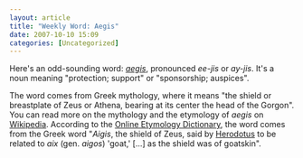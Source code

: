 ```yaml
---
layout: article
title: "Weekly Word: Aegis"
date: 2007-10-10 15:09
categories: [Uncategorized]
---
```

Here's an odd-sounding word: <em><a href="http://dictionary.reference.com/browse/aegis">aegis</a></em>, pronounced <em>ee-jis</em> or <em>ay-jis</em>. It's a noun meaning "protection; support" or "sponsorship; auspices".

The word comes from Greek mythology, where it means "the shield or breastplate of Zeus or Athena, bearing at its center the head of the Gorgon". You can read more on the mythology and the etymology of <em>aegis</em> on <a href="http://en.wikipedia.org/wiki/Aegis" title="Aegis">Wikipedia</a>. According to the <a href="http://www.etymonline.com/index.php?term=aegis">Online Etymology Dictionary</a>, the word comes from the Greek word "<em>Aigis</em>, the shield of Zeus, said by <a href="http://en.wikipedia.org/wiki/Herodotus">Herodotus</a> to be related to <em>aix</em> (gen. <em>aigos</em>) 'goat,' [...] as the shield was of goatskin".
